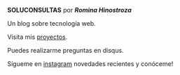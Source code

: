 ---
---

**SOLUCONSULTAS** por ***Romina Hinostroza***

Un blog sobre tecnología web.

Visita mis [proyectos].

<!--For more check out my academic & professional [resume]. [@username] -->

Puedes realizarme preguntas en disqus.

Sígueme en [instagram] novedades recientes y conóceme!


[proyectos]: /projects
[resume]: https://demo.nurlan.co/hugo-vitae/
[@username]: https://twitter.com/username
[email]: soluconsultas20@gmail.com
[instagram]: https://www.intagram.com/soluconsultas